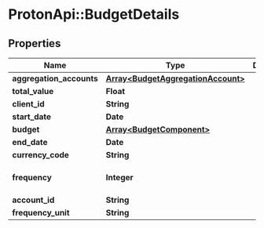 # ProtonApi::BudgetDetails

## Properties
Name | Type | Description | Notes
------------ | ------------- | ------------- | -------------
**aggregation_accounts** | [**Array&lt;BudgetAggregationAccount&gt;**](BudgetAggregationAccount.md) |  | [optional] 
**total_value** | **Float** |  | [optional] 
**client_id** | **String** |  | [optional] 
**start_date** | **Date** |  | [optional] 
**budget** | [**Array&lt;BudgetComponent&gt;**](BudgetComponent.md) |  | [optional] 
**end_date** | **Date** |  | [optional] 
**currency_code** | **String** |  | [optional] 
**frequency** | **Integer** |  | [optional] [default to 1]
**account_id** | **String** |  | [optional] 
**frequency_unit** | **String** |  | 


